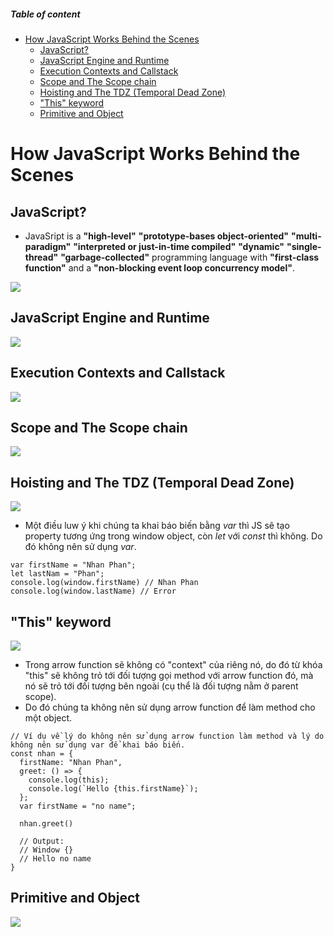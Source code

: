 ##### Table of content

- [How JavaScript Works Behind the Scenes](#how-javascript-works-behind-the-scenes)
  - [JavaScript?](#javascript)
  - [JavaScript Engine and Runtime](#javascript-engine-and-runtime)
  - [Execution Contexts and Callstack](#execution-contexts-and-callstack)
  - [Scope and The Scope chain](#scope-and-the-scope-chain)
  - [Hoisting and The TDZ (Temporal Dead Zone)](#hoisting-and-the-tdz-temporal-dead-zone)
  - ["This" keyword](#this-keyword)
  - [Primitive and Object](#primitive-and-object)

# How JavaScript Works Behind the Scenes

## JavaScript?

- JavaSript is a **"high-level"** **"prototype-bases object-oriented"** **"multi-paradigm"** **"interpreted or just-in-time compiled"** **"dynamic"** **"single-thread"** **"garbage-collected"** programming language with **"first-class function"** and a **"non-blocking event loop concurrency model"**.

![](../Screenshots/Behind-the-Scenes/javascript.jpeg)

## JavaScript Engine and Runtime

![](../Screenshots/Behind-the-Scenes/JS-engine.jpeg)

## Execution Contexts and Callstack

![](../Screenshots/Behind-the-Scenes/context-callstack.jpeg)

## Scope and The Scope chain

![](../Screenshots/Behind-the-Scenes/scope.jpeg)

## Hoisting and The TDZ (Temporal Dead Zone)

![](../Screenshots/Behind-the-Scenes/hoisting-TDZ.jpeg)

- Một điều luw ý khi chúng ta khai báo biến bằng _var_ thì JS sẽ tạo property tương ứng trong window object, còn _let_ với _const_ thì không. Do đó không nên sử dụng _var_.

```
var firstName = "Nhan Phan";
let lastNam = "Phan";
console.log(window.firstName) // Nhan Phan
console.log(window.lastName) // Error
```

## "This" keyword

![](../Screenshots/Behind-the-Scenes/this.jpeg)

- Trong arrow function sẽ không có "context" của riêng nó, do đó từ khóa "this" sẽ không trỏ tới đối tượng gọi method với arrow function đó, mà nó sẽ trỏ tới đối tượng bên ngoài (cụ thể là đối tượng nằm ở parent scope).
- Do đó chúng ta không nên sử dụng arrow function để làm method cho một object.

```
// Ví dụ về lý do không nên sử dụng arrow function làm method và lý do không nên sử dụng var để khai báo biến.
const nhan = {
  firstName: "Nhan Phan",
  greet: () => {
    console.log(this);
    console.log(`Hello {this.firstName}`);
  };
  var firstName = "no name";

  nhan.greet()

  // Output:
  // Window {}
  // Hello no name
}
```

## Primitive and Object

![](../Screenshots/Behind-the-Scenes/primitive-reference.jpeg)

